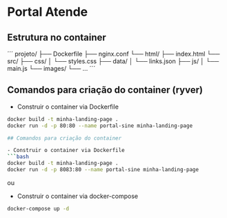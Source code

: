 # Portal Atende

## Estrutura no container

´´´
projeto/
├── Dockerfile
├── nginx.conf
└── html/
    ├── index.html
    └── src/
        ├── css/
        │   └── styles.css
        ├── data/
        │   └── links.json
        ├── js/
        │   └── main.js
        └── images/
            └── ...
´´´

## Comandos para criação do container (ryver)

- Construir o container via Dockerfile
```bash
docker build -t minha-landing-page .
docker run -d -p 80:80 --name portal-sine minha-landing-page

## Comandos para criação do container

- Construir o container via Dockerfile
```bash
docker build -t minha-landing-page .
docker run -d -p 8083:80 --name portal-sine minha-landing-page

```
ou

- Construir o container via docker-compose
```bash
docker-compose up -d
```
